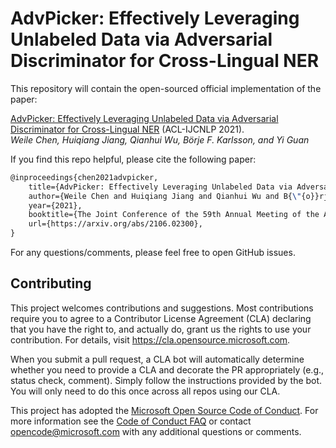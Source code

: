 # AdvPicker: Effectively Leveraging Unlabeled Data via Adversarial Discriminator for Cross-Lingual NER

This repository will contain the open-sourced official implementation of the paper:

[AdvPicker: Effectively Leveraging Unlabeled Data via Adversarial Discriminator for Cross-Lingual NER](https://arxiv.org/abs/2106.02300) (ACL-IJCNLP 2021).  
_Weile Chen, Huiqiang Jiang, Qianhui Wu, Börje F. Karlsson, and Yi Guan_

If you find this repo helpful, please cite the following paper:

```tex
@inproceedings{chen2021advpicker,
    title={AdvPicker: Effectively Leveraging Unlabeled Data via Adversarial Discriminator for Cross-Lingual NER},
    author={Weile Chen and Huiqiang Jiang and Qianhui Wu and B{\"{o}}rje F. Karlsson and Yi Guan},
    year={2021},
    booktitle={The Joint Conference of the 59th Annual Meeting of the Association for Computational Linguistics and the 11th International Joint Conference on Natural Language Processing (ACL-IJCNLP 2021)},
    url={https://arxiv.org/abs/2106.02300},
}
```

For any questions/comments, please feel free to open GitHub issues.




## Contributing

This project welcomes contributions and suggestions. Most contributions require you to agree to a
Contributor License Agreement (CLA) declaring that you have the right to, and actually do, grant us
the rights to use your contribution. For details, visit https://cla.opensource.microsoft.com.

When you submit a pull request, a CLA bot will automatically determine whether you need to provide
a CLA and decorate the PR appropriately (e.g., status check, comment). Simply follow the instructions
provided by the bot. You will only need to do this once across all repos using our CLA.

This project has adopted the [Microsoft Open Source Code of Conduct](https://opensource.microsoft.com/codeofconduct/).
For more information see the [Code of Conduct FAQ](https://opensource.microsoft.com/codeofconduct/faq/) or
contact [opencode@microsoft.com](mailto:opencode@microsoft.com) with any additional questions or comments.
